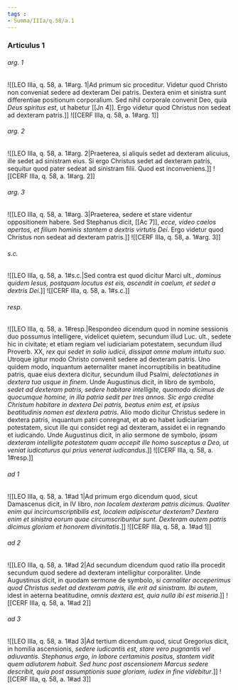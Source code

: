 ```yaml
---
tags : 
- Summa/IIIa/q.58/a.1
---
```


### Articulus 1

###### arg. 1
![[LEO IIIa, q. 58, a. 1#arg. 1|Ad primum sic proceditur. Videtur quod Christo non conveniat sedere ad dexteram Dei patris. Dextera enim et sinistra sunt differentiae positionum corporalium. Sed nihil corporale convenit Deo, quia *Deus spiritus est*, ut habetur [[Jn 4]]. Ergo videtur quod Christus non sedeat ad dexteram patris.]]
![[CERF IIIa, q. 58, a. 1#arg. 1]]

###### arg. 2
![[LEO IIIa, q. 58, a. 1#arg. 2|Praeterea, si aliquis sedet ad dexteram alicuius, ille sedet ad sinistram eius. Si ergo Christus sedet ad dexteram patris, sequitur quod pater sedeat ad sinistram filii. Quod est inconveniens.]]
![[CERF IIIa, q. 58, a. 1#arg. 2]]

###### arg. 3
![[LEO IIIa, q. 58, a. 1#arg. 3|Praeterea, sedere et stare videntur oppositionem habere. Sed Stephanus dicit, [[Ac 7]], *ecce, video caelos apertos, et filium hominis stantem a dextris virtutis Dei*. Ergo videtur quod Christus non sedeat ad dexteram patris.]]
![[CERF IIIa, q. 58, a. 1#arg. 3]]

###### s.c.
![[LEO IIIa, q. 58, a. 1#s.c.|Sed contra est quod dicitur Marci ult., *dominus quidem Iesus, postquam locutus est eis, ascendit in caelum, et sedet a dextris Dei*.]]
![[CERF IIIa, q. 58, a. 1#s.c.]]

###### resp.
![[LEO IIIa, q. 58, a. 1#resp.|Respondeo dicendum quod in nomine sessionis duo possumus intelligere, videlicet quietem, secundum illud Luc. ult., sedete hic in civitate; et etiam regiam vel iudiciariam potestatem, secundum illud Proverb. XX, *rex qui sedet in solio iudicii, dissipat omne malum intuitu suo*. Utroque igitur modo Christo convenit sedere ad dexteram patris. Uno quidem modo, inquantum aeternaliter manet incorruptibilis in beatitudine patris, quae eius dextera dicitur, secundum illud Psalmi, *delectationes in dextera tua usque in finem*. Unde Augustinus dicit, in libro de symbolo, *sedet ad dexteram patris, sedere habitare intelligite, quomodo dicimus de quocumque homine, in illa patria sedit per tres annos. Sic ergo credite Christum habitare in dextera Dei patris, beatus enim est, et ipsius beatitudinis nomen est dextera patris*. Alio modo dicitur Christus sedere in dextera patris, inquantum patri conregnat, et ab eo habet iudiciariam potestatem, sicut ille qui considet regi ad dexteram, assidet ei in regnando et iudicando. Unde Augustinus dicit, in alio sermone de symbolo, *ipsam dexteram intelligite potestatem quam accepit ille homo susceptus a Deo, ut veniat iudicaturus qui prius venerat iudicandus*.]]
![[CERF IIIa, q. 58, a. 1#resp.]]

###### ad 1
![[LEO IIIa, q. 58, a. 1#ad 1|Ad primum ergo dicendum quod, sicut Damascenus dicit, in IV libro, *non localem dexteram patris dicimus. Qualiter enim qui incircumscriptibilis est, localem adipiscetur dexteram? Dextera enim et sinistra eorum quae circumscribuntur sunt. Dexteram autem patris dicimus gloriam et honorem divinitatis*.]]
![[CERF IIIa, q. 58, a. 1#ad 1]]

###### ad 2
![[LEO IIIa, q. 58, a. 1#ad 2|Ad secundum dicendum quod ratio illa procedit secundum quod sedere ad dexteram intelligitur corporaliter. Unde Augustinus dicit, in quodam sermone de symbolo, *si carnaliter acceperimus quod Christus sedet ad dexteram patris, ille erit ad sinistram. Ibi autem*, idest in aeterna beatitudine, *omnis dextera est, quia nulla ibi est miseria*.]]
![[CERF IIIa, q. 58, a. 1#ad 2]]

###### ad 3
![[LEO IIIa, q. 58, a. 1#ad 3|Ad tertium dicendum quod, sicut Gregorius dicit, in homilia ascensionis, *sedere iudicantis est, stare vero pugnantis vel adiuvantis. Stephanus ergo, in labore certaminis positus, stantem vidit quem adiutorem habuit. Sed hunc post ascensionem Marcus sedere describit, quia post assumptionis suae gloriam, iudex in fine videbitur*.]]
![[CERF IIIa, q. 58, a. 1#ad 3]]

